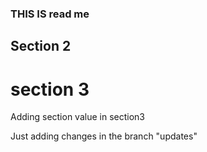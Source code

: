 ### THIS IS read me 

## Section 2 

# section 3 
Adding section value in section3

Just adding changes in the branch "updates" 


